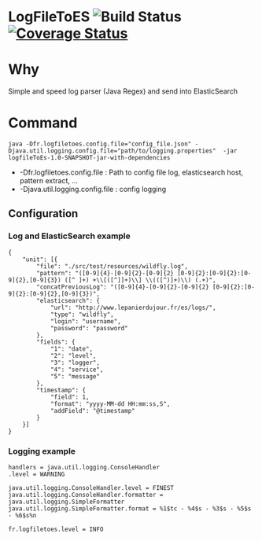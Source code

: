 # LogFileToES ![Build Status](https://travis-ci.org/philippefichet/LogFileToES.svg?branch=master) [![Coverage Status](https://coveralls.io/repos/philippefichet/LogFileToES/badge.svg)](https://coveralls.io/r/philippefichet/LogFileToES)

# Why
Simple and speed log parser (Java Regex) and send into ElasticSearch

# Command
    java -Dfr.logfiletoes.config.file="config_file.json" -Djava.util.logging.config.file="path/to/logging.properties"  -jar logfileToEs-1.0-SNAPSHOT-jar-with-dependencies


* -Dfr.logfiletoes.config.file : Path to config file log, elasticsearch host, pattern extract, ...
* -Djava.util.logging.config.file : config logging

## Configuration


### Log and ElasticSearch example

    {
        "unit": [{
            "file": "./src/test/resources/wildfly.log",
            "pattern": "([0-9]{4}-[0-9]{2}-[0-9]{2} [0-9]{2}:[0-9]{2}:[0-9]{2},[0-9]{3}) ([^ ]+) +\\[([^]]+)\\] \\(([^)]+)\\) (.+)",
            "concatPreviousLog": "([0-9]{4}-[0-9]{2}-[0-9]{2} [0-9]{2}:[0-9]{2}:[0-9]{2},[0-9]{3})",
            "elasticsearch": {
                "url": "http://www.lepanierdujour.fr/es/logs/",
                "type": "wildfly",
                "login": "username",
                "password": "password"
            },
            "fields": {
                "1": "date",
                "2": "level",
                "3": "logger",
                "4": "service",
                "5": "message"
            },
            "timestamp": {
                "field": 1,
                "format": "yyyy-MM-dd HH:mm:ss,S",
                "addField": "@timestamp"
            }
        }]
    }


### Logging example

    handlers = java.util.logging.ConsoleHandler
    .level = WARNING

    java.util.logging.ConsoleHandler.level = FINEST
    java.util.logging.ConsoleHandler.formatter = java.util.logging.SimpleFormatter
    java.util.logging.SimpleFormatter.format = %1$tc - %4$s - %3$s - %5$s - %6$s%n

    fr.logfiletoes.level = INFO
